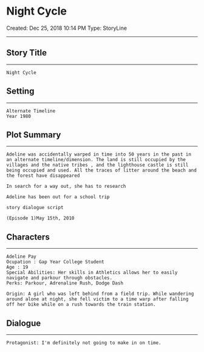 # Night Cycle 

Created: Dec 25, 2018 10:14 PM
Type: StoryLine

---

## Story Title

---

    Night Cycle 

## Setting

---

    Alternate Timeline 
    Year 1980

## Plot Summary

---

    Adeline was accidentally warped in time into 50 years in the past in an alternate timeline/dimension. The land is still occupied by the villages and the native tribes , and the lighthouse castle is still being occupied and used. All the traces of litter around the beach and the forest have disappeared
    
    In search for a way out, she has to research
    
    Adeline has been out for a school trip
    
    story dialogue script
    
    (Episode 1)May 15th, 2010

## Characters

---

    Adeline Pay
    Ocupation : Gap Year College Student
    Age : 19
    Special Abilities: Her skills in Athletics allows her to easily navigate and parkour through obstacles. 
    Perks: Parkour, Adrenaline Rush, Dodge Dash
    
    Origin: A girl who was left behind from a field trip. While wandering around alone at night, she fell victim to a time warp after falling off her bike while on a rush towards the train station.
    

## Dialogue

---

    Protagonist: I'm definitely not going to make in on time.
